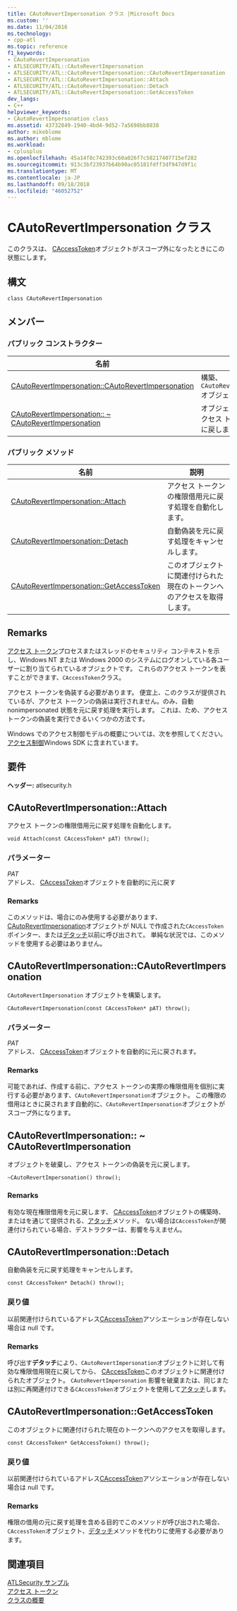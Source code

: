 ```yaml
---
title: CAutoRevertImpersonation クラス |Microsoft Docs
ms.custom: ''
ms.date: 11/04/2016
ms.technology:
- cpp-atl
ms.topic: reference
f1_keywords:
- CAutoRevertImpersonation
- ATLSECURITY/ATL::CAutoRevertImpersonation
- ATLSECURITY/ATL::CAutoRevertImpersonation::CAutoRevertImpersonation
- ATLSECURITY/ATL::CAutoRevertImpersonation::Attach
- ATLSECURITY/ATL::CAutoRevertImpersonation::Detach
- ATLSECURITY/ATL::CAutoRevertImpersonation::GetAccessToken
dev_langs:
- C++
helpviewer_keywords:
- CAutoRevertImpersonation class
ms.assetid: 43732849-1940-4bd4-9d52-7a5698bb8838
author: mikeblome
ms.author: mblome
ms.workload:
- cplusplus
ms.openlocfilehash: 45a14f8c742393c60a026f7c58217407715ef282
ms.sourcegitcommit: 913c3bf23937b64b90ac05181fdff3df947d9f1c
ms.translationtype: MT
ms.contentlocale: ja-JP
ms.lasthandoff: 09/18/2018
ms.locfileid: "46052752"
---
```

# <a name="cautorevertimpersonation-class"></a>CAutoRevertImpersonation クラス

このクラスは、 [CAccessToken](../../atl/reference/caccesstoken-class.md)オブジェクトがスコープ外になったときにこの状態にします。

## <a name="syntax"></a>構文

```
class CAutoRevertImpersonation
```

## <a name="members"></a>メンバー

### <a name="public-constructors"></a>パブリック コンストラクター

|名前|説明|
|----------|-----------------|
|[CAutoRevertImpersonation::CAutoRevertImpersonation](#cautorevertimpersonation)|構築、`CAutoRevertImpersonation`オブジェクト|
|[CAutoRevertImpersonation:: ~ CAutoRevertImpersonation](#dtor)|オブジェクトを破棄し、アクセス トークンの偽装を元に戻します。|

### <a name="public-methods"></a>パブリック メソッド

|名前|説明|
|----------|-----------------|
|[CAutoRevertImpersonation::Attach](#attach)|アクセス トークンの権限借用元に戻す処理を自動化します。|
|[CAutoRevertImpersonation::Detach](#detach)|自動偽装を元に戻す処理をキャンセルします。|
|[CAutoRevertImpersonation::GetAccessToken](#getaccesstoken)|このオブジェクトに関連付けられた現在のトークンへのアクセスを取得します。|

## <a name="remarks"></a>Remarks

[アクセス トークン](/windows/desktop/SecAuthZ/access-tokens)プロセスまたはスレッドのセキュリティ コンテキストを示し、Windows NT または Windows 2000 のシステムにログオンしている各ユーザーに割り当てられているオブジェクトです。 これらのアクセス トークンを表すことができます、`CAccessToken`クラス。

アクセス トークンを偽装する必要があります。 便宜上、このクラスが提供されているが、アクセス トークンの偽装は実行されません。のみ、自動 nonimpersonated 状態を元に戻す処理を実行します。 これは、ため、アクセス トークンの偽装を実行できるいくつかの方法です。

Windows でのアクセス制御モデルの概要については、次を参照してください。[アクセス制御](/windows/desktop/SecAuthZ/access-control)Windows SDK に含まれています。

## <a name="requirements"></a>要件

**ヘッダー:** atlsecurity.h

##  <a name="attach"></a>  CAutoRevertImpersonation::Attach

アクセス トークンの権限借用元に戻す処理を自動化します。

```
void Attach(const CAccessToken* pAT) throw();
```

### <a name="parameters"></a>パラメーター

*PAT*<br/>
アドレス、 [CAccessToken](../../atl/reference/caccesstoken-class.md)オブジェクトを自動的に元に戻す

### <a name="remarks"></a>Remarks

このメソッドは、場合にのみ使用する必要があります、 [CAutoRevertImpersonation](../../atl/reference/cautorevertimpersonation-class.md)オブジェクトが NULL で作成された`CAccessToken`ポインター、または[デタッチ](#detach)以前に呼び出されて。 単純な状況では、このメソッドを使用する必要はありません。

##  <a name="cautorevertimpersonation"></a>  CAutoRevertImpersonation::CAutoRevertImpersonation

`CAutoRevertImpersonation` オブジェクトを構築します。

```
CAutoRevertImpersonation(const CAccessToken* pAT) throw();
```

### <a name="parameters"></a>パラメーター

*PAT*<br/>
アドレス、 [CAccessToken](../../atl/reference/caccesstoken-class.md)オブジェクトを自動的に元に戻されます。

### <a name="remarks"></a>Remarks

可能であれば、作成する前に、アクセス トークンの実際の権限借用を個別に実行する必要があります、`CAutoRevertImpersonation`オブジェクト。 この権限の借用はときに戻されます自動的に、`CAutoRevertImpersonation`オブジェクトがスコープ外になります。

##  <a name="dtor"></a>  CAutoRevertImpersonation:: ~ CAutoRevertImpersonation

オブジェクトを破棄し、アクセス トークンの偽装を元に戻します。

```
~CAutoRevertImpersonation() throw();
```

### <a name="remarks"></a>Remarks

有効な現在権限借用を元に戻します、 [CAccessToken](../../atl/reference/caccesstoken-class.md)オブジェクトの構築時、またはを通じて提供される、[アタッチ](#attach)メソッド。 ない場合は`CAccessToken`が関連付けられている場合、デストラクターは、影響を与えません。

##  <a name="detach"></a>  CAutoRevertImpersonation::Detach

自動偽装を元に戻す処理をキャンセルします。

```
const CAccessToken* Detach() throw();
```

### <a name="return-value"></a>戻り値

以前関連付けられているアドレス[CAccessToken](../../atl/reference/caccesstoken-class.md)アソシエーションが存在しない場合は null です。

### <a name="remarks"></a>Remarks

呼び出す**デタッチ**により、`CAutoRevertImpersonation`オブジェクトに対して有効な権限借用現在に戻してから、 [CAccessToken](../../atl/reference/caccesstoken-class.md)このオブジェクトに関連付けられたオブジェクト。 `CAutoRevertImpersonation` 影響を破棄または、同じまたは別に再関連付けできる`CAccessToken`オブジェクトを使用して[アタッチ](#attach)します。

##  <a name="getaccesstoken"></a>  CAutoRevertImpersonation::GetAccessToken

このオブジェクトに関連付けられた現在のトークンへのアクセスを取得します。

```
const CAccessToken* GetAccessToken() throw();
```

### <a name="return-value"></a>戻り値

以前関連付けられているアドレス[CAccessToken](../../atl/reference/caccesstoken-class.md)アソシエーションが存在しない場合は null です。

### <a name="remarks"></a>Remarks

権限の借用の元に戻す処理を含める目的でこのメソッドが呼び出された場合、`CAccessToken`オブジェクト、[デタッチ](#detach)メソッドを代わりに使用する必要があります。

## <a name="see-also"></a>関連項目

[ATLSecurity サンプル](../../visual-cpp-samples.md)<br/>
[アクセス トークン](/windows/desktop/SecAuthZ/access-tokens)<br/>
[クラスの概要](../../atl/atl-class-overview.md)
